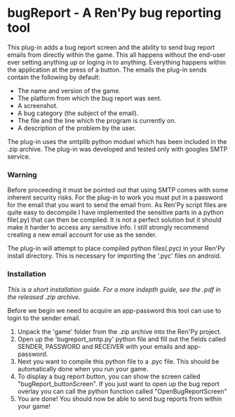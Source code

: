 # bugReport - A Ren'Py bug reporting tool

This plug-in adds a bug report screen and the ability to send bug report emails from directly within the game. This all happens without the end-user ever setting anything up or loging in to anything. Everything happens within the application at the press of a button. The emails the plug-in sends contain the following by default:
- The name and version of the game.
- The platform from which the bug report was sent.
- A screenshot.
- A bug category (the subject of the email).
- The file and the line which the program is currently on.
- A description of the problem by the user.

The plug-in uses the smtplib python moduel which has been included in the .zip archive. The plug-in was developed and tested only with googles SMTP service.

### Warning
Before proceeding it must be pointed out that using SMTP comes with some inherent security risks. For the plug-in to work you must put in a password for the email that you want to send the email from. As Ren'Py script files are quite easy to decompile I have implemented the sensitive parts in a python file(.py) that can then be compiled. It is not a perfect solution but it should make it harder to access any sensitive info. I still strongly recommend creating a new email account for use as the sender. 

The plug-in will attempt to place compiled python files(.pyc) in your Ren'Py install directory. This is necessary for importing the '.pyc' files on android.

### Installation
<i> This is a short installation guide. For a more indepth guide, see the .pdf in the released .zip archive. </i>

Before we begin we need to acquire an app-password this tool can use to login to the sender email.

1. Unpack the 'game' folder from the .zip archive into the Ren'Py project.
2. Open up the 'bugreport_smtp.py' python file and fill out the fields called SENDER, PASSWORD and RECEIVER with your emails and app-password.
3. Next you want to compile this python file to a .pyc file. This should be automatically done when you run your game.
4. To display a bug report button, you can show the screen called "bugReport_buttonScreen". If you just want to open up the bug report overlay you can call the python function called "OpenBugReportScreen"
5. You are done! You should now be able to send bug reports from within your game!

